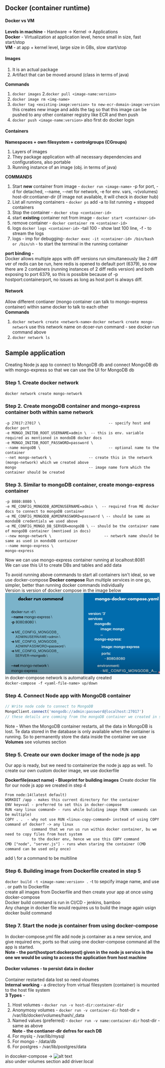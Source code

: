 ## Docker (container runtime)

#### Docker vs VM
**Levels in machine** - Hardware -> Kernel -> Applications  
**Docker** - Virtualization at application level, hence small in size, fast start/stop  
**VM** - at app + kernel level, large size in GBs, slow start/stop

#### Images
1. It is an actual package
2. Artifact that can be moved around (class in terms of java)

**Commands**  
1. ```docker images```
2.```docker pull <image-name:version>```
2. ```docker image rm <img-name>```
3. ```docker tag <existing-image:version> to new-ecr-domain-image:version```  
this creates new image and adds the tag so that this image can be pushed to any other container registry like ECR and then push
4. ```docker push <image-name:version>``` also first do docker login


#### Containers  
**Namespaces + own filesystem + controlgroups (CGroups)**
1. Layers of images
2. They package application with all necessary dependencies and configurations, also portable 
3. Running instance of an image (obj. in terms of java)

**COMMANDS**
1. Start **new** container from image - ```docker run <image-name>``` -p for port, -d for detached, --name, --net for network, -e for env. vars, -v(volumes) host-dir:contianer-dir (if image not available, it will check in docker hub)
2. List all running containers - ```docker ps``` add -a to list running + stopped containers
3. Stop the container - ```docker stop <container-id>```
4. start **existing** container not from image - ```docker start <container-id>``` 
5. remove container - ```docker container rm <container-id>```
6. logs ```docker logs <container-id>``` -tail 100 - show last 100 line, -f - to stream the logs
7. logs - imp for debugging- ```docker exec -it <container-id> /bin/bash or /bin/sh```  - to start the terminal in the running container

**port binding -**  
Docker allows multiple apps with diff versions run simultaneously like 2 diff ver of redis can be run, here redis is opened to default port (6379), so now there are 2 containers (running instances of 2 diff redis version) and both exposing to port 6379, so this is possible because of -p hostport:containerport, no issues as long as host port is always diff.  

#### Network
Allow different contianer (mongo container can talk to mongo-express container) within same docker to talk to each other  
**Commands**  
1. ```docker network create <network-name>```
```docker network create mongo-network```  use this network name on dcoer-run command - see docker run command above  
2. ```docker network ls```

## Sample application
Creating Node js app to connect to MongoDB db and connect MongoDB db with mongo-express so that we can use
the UI for MongoDB db 

### Step 1. Create docker network  
```docker network create mongo-network```  

### Step 2. Create mongoDB container and mongo-express container both within same network
```docker run -d \                             -- run in detached mode
-p 27017:27017 \                               -- specify host and docker port
-e MONGO_INITDB_ROOT_USERNAME=admin \  -- this is env. variable required as mentioned in mondoDB docker docs
-e MONGO_INITDB_ROOT_PASSWORD=password \
--name mongoDB \                               -- optional name to the container
--net mongo-network \                 -- create this in the network (mongo-network) which we created above
mongo                                 -- image name form which the container should be created
``` 

### Step 3. Similar to mongoDB container, create mongo-express container
```docker run -d \
-p 8080:8080 \
-e ME_CONFIG_MONGODB_ADMINUSERNAME=admin \  -- required from ME docker docs to connect to mongoDB container
-e ME_CONFIG_MONGODB_ADMINPASSWORD=password \ -- should be same as mondoDB credentials we used above
-e ME_CONFIG_MONGO_DB_SERVER=mongoDB \ -- should be the container name of mongoDB container (mentioed in docs)
--new mongo-network \                        -- network name should be same as used in mondoDB container
--name mongo-express \ 
mongo-express
```
Now we can use mongo-express container running at localhost:8081  
We can use this UI to create DBs and tables and add data  

To avoid running above commands to start all containers isn't ideal, so we use docker-compose
**Docker compose**
Run multiple services in one go, simpler, better than running docker commands individually  
Version is version of docker compose in the image below  
![alt text](PNG/docker-compose.PNG "Title")  
in docker-compose network is automatically created  
```docker-compose -f <yaml-file-name> up/down```

### Step 4. Connect Node app with MongoDB container
```javascript
// Write node code to connect to MongoDB
MongoClient.connect('mongodb://admin:password@localhost:27017') 
// these details are comming from the mongoDB container we created in step 1
```
Note - When the MongoDB container restarts, all the data in MongoDB is lost. Te data stored in the database is only available when the container is running. So to permanently store the data inside the container we use **Volumes** see volumes section  

### Step 5. Create our own docker image of the node js app
Our app is ready, but we need to containerize the node js app as well. To create our own custom docker image, we use dockerfile

**Dockerfile(exact name) - Blueprint for building images**
Create docker file for our node js app we created in step 4
```
From node:14(latest default)
WORKDIT /app - makes this current directory for the container
ENV key=val - preferred to set this in docker-compose
RUN <any linux command> - runs while buliding image (RUN commands can be multiple)
COPY . .  - why not use RUN <linux-copy-command> instead of using COPY command of docker? -> any linux
            command that we run us run within docker container, bu we need to copy files from host system
            to the docker env, hence we use this COPY command
CMD ["node", "server.js"] - runs when staring the container (CMD command can be used only once)
```
add \ for a command to be multiline

### Step 6. Building image from Dockerfile created in step 5
```docker build -t <image-name:version> .``` -t to sepcify image name, and use . or path to Dockerfile  
create all images from Dockerfile and then create your app at once using docker-compose  
Docker build command is run in CI/CD - jenkins, bamboo  
Any change in docker file would requires us to build the image again usign docker build command

### Step 7. Start the node js container from using docker-compose
In docker-compose.yml file add node js container as a new service, and give required env, ports so that using one docker-compose command all the app is started.  
**Note - the port(hostport:dockerpost) given in the node js service is the one we would be using to access the application from host machine**

#### Docker volumes - to persist data in docker
Container restarted data lost so need vloumes  
**Internal working** - a directory from virtual filesystem (container) is mounted to the host file system  
**3 Types** -  
1. Host volumes - ```docker run -v host-dir:container-dir```  
2. Anonymosy volumes - ```docker run -v container-dir``` host-dir = /var/lib/docker/volumes/hash/_data  
3. Named values (preferred) - ```docker run -v name:container-dir``` host-dir - same as above  
**Note - the contianer-dir defres for each DB**  
1. For myslq - /var/lib/mysql
2. For mongo - /data/db
3. For postgres - /var/lib/postgres/data  

in docoker-compose ->
![alt text](PNG/volumes.PNG "Title")  
also under volumes section add driver:local